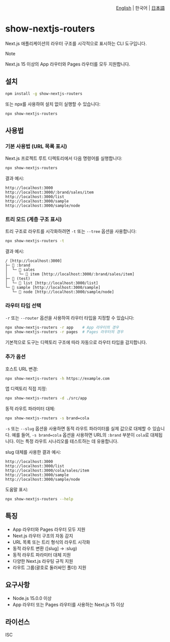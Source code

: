 <p align="right"><a href="./README.md">English</a> | 한국어 | <a href="./README.ja.md">日本語</a></p>

# show-nextjs-routers

Next.js 애플리케이션의 라우터 구조를 시각적으로 표시하는 CLI 도구입니다.

> [!Note]
> Next.js 15 이상의 App 라우터와 Pages 라우터를 모두 지원합니다.

## 설치

```bash
npm install -g show-nextjs-routers
```

또는 npx를 사용하여 설치 없이 실행할 수 있습니다:

```bash
npx show-nextjs-routers
```

## 사용법

### 기본 사용법 (URL 목록 표시)

Next.js 프로젝트 루트 디렉토리에서 다음 명령어를 실행합니다:

```bash
npx show-nextjs-routers
```

결과 예시:
```
http://localhost:3000
http://localhost:3000/:brand/sales/item
http://localhost:3000/list
http://localhost:3000/sample
http://localhost:3000/sample/node
```

### 트리 모드 (계층 구조 표시)

트리 구조로 라우트를 시각화하려면 `-t` 또는 `--tree` 옵션을 사용합니다:

```bash
npx show-nextjs-routers -t
```

결과 예시:
```
/ [http://localhost:3000]
├─ 📁 :brand
│  └─ 📁 sales
│     └─ 📁 item [http://localhost:3000/:brand/sales/item]
├─ 📁 (test)
│  └─ 📁 list [http://localhost:3000/list]
└─ 📁 sample [http://localhost:3000/sample]
   └─ 📁 node [http://localhost:3000/sample/node]
```

### 라우터 타입 선택

`-r` 또는 `--router` 옵션을 사용하여 라우터 타입을 지정할 수 있습니다:

```bash
npx show-nextjs-routers -r app    # App 라우터의 경우
npx show-nextjs-routers -r pages  # Pages 라우터의 경우
```

기본적으로 도구는 디렉토리 구조에 따라 자동으로 라우터 타입을 감지합니다.

### 추가 옵션

호스트 URL 변경:
```bash
npx show-nextjs-routers -h https://example.com
```

앱 디렉토리 직접 지정:
```bash
npx show-nextjs-routers -d ./src/app
```

동적 라우트 파라미터 대체:
```bash
npx show-nextjs-routers -s brand=cola
```
`-s` 또는 `--slug` 옵션을 사용하면 동적 라우트 파라미터를 실제 값으로 대체할 수 있습니다. 예를 들어, `-s brand=cola` 옵션을 사용하면 URL의 `:brand` 부분이 `cola`로 대체됩니다. 이는 특정 라우트 시나리오를 테스트하는 데 유용합니다.

slug 대체를 사용한 결과 예시:
```
http://localhost:3000
http://localhost:3000/list
http://localhost:3000/cola/sales/item
http://localhost:3000/sample
http://localhost:3000/sample/node
```

도움말 표시:
```bash
npx show-nextjs-routers --help
```

## 특징

- App 라우터와 Pages 라우터 모두 지원
- Next.js 라우터 구조의 자동 감지
- URL 목록 또는 트리 형식의 라우트 시각화
- 동적 라우트 변환 ([slug] → :slug)
- 동적 라우트 파라미터 대체 지원
- 다양한 Next.js 라우팅 규칙 지원
- 라우트 그룹(괄호로 둘러싸인 폴더) 지원

## 요구사항

- Node.js 15.0.0 이상
- App 라우터 또는 Pages 라우터를 사용하는 Next.js 15 이상

## 라이선스

ISC